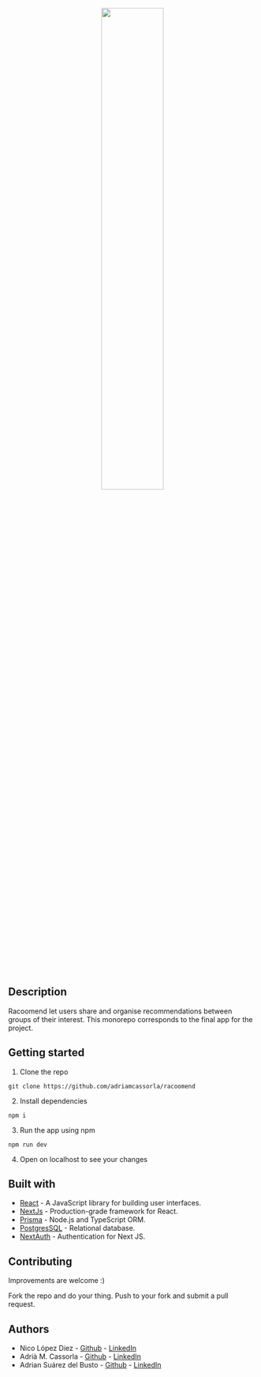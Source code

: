<p align="center">
  <img style='width:50%' src="https://racoomend.vercel.app/_next/image?url=%2FRacoomend.png&w=1080&q=75" />
</p>


## Description
Racoomend let users share and organise recommendations between groups of their interest.
This monorepo corresponds to the final app for the project. 


## Getting started

1. Clone the repo

```
git clone https://github.com/adriamcassorla/racoomend
```

2. Install dependencies
```
npm i
```

3. Run the app using npm
```
npm run dev
```
4. Open on localhost to see your changes

## Built with

* [React](https://reactjs.org/) - A JavaScript library for building user interfaces.
* [NextJs](https://nextjs.org/) - Production-grade framework for React.
* [Prisma](https://www.prisma.io/) - Node.js and TypeScript ORM.
* [PostgresSQL](https://www.postgresql.org/) - Relational database.
* [NextAuth](https://next-auth.js.org/) - Authentication for Next JS.


## Contributing

Improvements are welcome :)

Fork the repo and do your thing. Push to your fork and submit a pull request.


## Authors

* Nico López Diez - [Github](https://github.com/nicolo413) - [LinkedIn](https://www.linkedin.com/in/nicolas-lopez-diez/)
* Adrià M. Cassorla - [Github](https://github.com/adriamcassorla) - [LinkedIn](https://www.linkedin.com/in/adriamcassorla/)
* Adrian Suárez del Busto - [Github](https://github.com/adrian-s-db) - [LinkedIn](https://www.linkedin.com/in/adrian-s-delbusto/)


